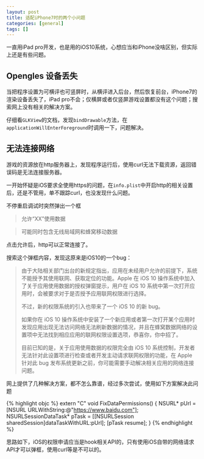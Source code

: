 ```yaml
---
layout: post
title: 适配iPhone7时的两个小问题
categories: [general]
tags: []
---
```


一直用iPad pro开发，也是用的iOS10系统，心想应当和iPhone没啥区别，但实际上还是有些问题。

## Opengles 设备丢失
当把程序设置为可横评也可竖屏时，从横评进入后台，然后恢复前台，iPhone7的渲染设备丢失了，iPad pro不会；仅横屏或者仅竖屏游戏设置都没有这个问题；搜索网上没有相关的解决方案。

仔细看`GLKView`的文档，发现`bindDrawable`方法，在`applicationWillEnterForeground`时调用一下，问题解决。

## 无法连接网络
游戏的资源放在http服务器上，发现程序运行后，使用curl无法下载资源，返回错误码是无法连接服务器。

一开始怀疑是iOS要求全使用https的问题，在`info.plist`中开启http的相关设置后，还是不管用，单不跟踪curl，也没发现什么问题。

不停重启调试时突然弹出一个框 

>允许“XX”使用数据

>可能同时包含无线局域网和蜂窝移动数据

点击允许后，http可以正常连接了。

搜索这个弹框内容，发现这原来是iOS10的一个bug：
 
> 由于大陆相关部门出台的新规定指出，应用在未经用户允许的前提下，系统不能授予其使用联网、获取定位的功能。Apple 在 iOS 10 操作系统中加入了关于应用使用数据的授权弹窗提示，用户在 iOS 10 系统中第一次打开应用时，会被要求对于是否授予应用联网权限进行选择。
> 
> 不过，新的权限系统的引入也带来了一个 iOS 10 的新 bug。
> 
> 如果你在 iOS 10 操作系统中安装了一个新应用或者第一次打开某个应用时发现应用出现无法访问网络无法刷新数据的情况，并且在蜂窝数据网络的设置项中无法找到相应应用的联网权限设置选项，恭喜你，你中招了。
> 
> 目前已知的是，关于应用使用数据的权限完全由 iOS 10 系统控制，开发者无法针对此设置项进行检查或者开发主动请求联网权限的功能，在 Apple 针对此 bug 发布系统更新之前，你可能需要手动解决相关应用的网络连接问题。

网上提供了几种解决方案，都不怎么靠谱，经过多次尝试，使用如下方案解决此问题

{% highlight objc %}
extern "C" void FixDataPermissions()
{
    NSURL* pUrl = [NSURL URLWithString:@"https://www.baidu.com"];
    NSURLSessionDataTask* pTask = [[NSURLSession sharedSession]dataTaskWithURL:pUrl];
    [pTask resume];
}
{% endhighlight %}

思路如下，iOS的权限申请应当是hook相关API的，只有使用iOS自带的网络请求API才可以弹框，使用curl等是不可以的。